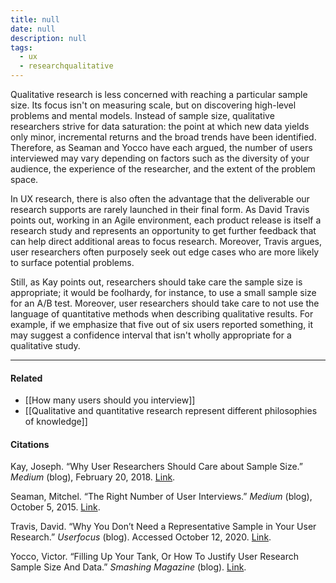 ```yaml
---
title: null
date: null
description: null
tags:
  - ux
  - researchqualitative
---
```


Qualitative research is less concerned with reaching a particular sample size. Its focus isn't on measuring scale, but on discovering high-level problems and mental models. Instead of sample size, qualitative researchers strive for data saturation: the point at which new data yields only minor, incremental returns and the broad trends have been identified. Therefore, as Seaman and Yocco have each argued, the number of users interviewed may vary depending on factors such as the diversity of your audience, the experience of the researcher, and the extent of the problem space.

In UX research, there is also often the advantage that the deliverable our research supports are rarely launched in their final form. As David Travis points out, working in an Agile environment, each product release is itself a research study and represents an opportunity to get further feedback that can help direct additional areas to focus research. Moreover, Travis argues, user researchers often purposely seek out edge cases who are more likely to surface potential problems.

Still, as Kay points out, researchers should take care the sample size is appropriate; it would be foolhardy, for instance, to use a small sample size for an A/B test. Moreover, user researchers should take care to not use the language of quantitative methods when describing qualitative results. For example, if we emphasize that five out of six users reported something, it may suggest a confidence interval that isn't wholly appropriate for a qualitative study.

---

#### Related

-   [[How many users should you interview]]
-   [[Qualitative and quantitative research represent different philosophies of knowledge]]

#### Citations

Kay, Joseph. “Why User Researchers Should Care about Sample Size.” _Medium_ (blog), February 20, 2018. [Link](https://medium.com/designing-lyst/why-user-researchers-should-care-about-sample-size-fbb0b4215b3a).

Seaman, Mitchel. “The Right Number of User Interviews.” _Medium_ (blog), October 5, 2015. [Link](https://medium.com/@mitchelseaman/the-right-number-of-user-interviews-de11c7815d9).

Travis, David. “Why You Don’t Need a Representative Sample in Your User Research.” _Userfocus_ (blog). Accessed October 12, 2020. [Link](https://www.userfocus.co.uk/articles/myth-of-the-representative-sample.html).

Yocco, Victor. “Filling Up Your Tank, Or How To Justify User Research Sample Size And Data.” _Smashing Magazine_ (blog). [Link](https://www.smashingmagazine.com/2017/03/user-research-sample-size-data/).
